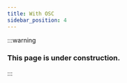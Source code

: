 ```yaml
---
title: With OSC
sidebar_position: 4
---
```


:::warning

### This page is under construction.

:::

<!-- No need? Normal Standard already have inside in it!!! -->